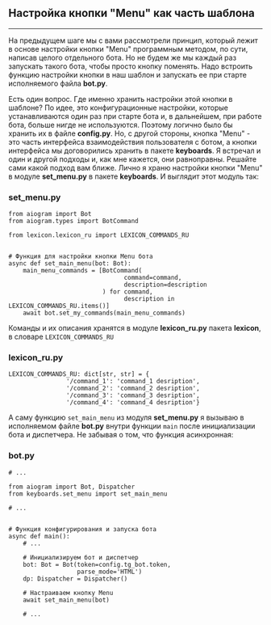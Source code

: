 ## Настройка кнопки "Menu" как часть шаблона
-----------------------------------------

На предыдущем шаге мы с вами рассмотрели принцип, который лежит в основе настройки кнопки "Menu" программным методом, по сути, написав целого отдельного бота. Но не будем же мы каждый раз запускать такого бота, чтобы просто кнопку поменять. Надо встроить функцию настройки кнопки в наш шаблон и запускать ее при старте исполняемого файла **bot.py**.

Есть один вопрос. Где именно хранить настройки этой кнопки в шаблоне? По идее, это конфигурационные настройки, которые устанавливаются один раз при старте бота и, в дальнейшем, при работе бота, больше нигде не используются. Поэтому логично было бы хранить их в файле **config.py**. Но, с другой стороны, кнопка "Menu" - это часть интерфейса взаимодействия пользователя с ботом, а кнопки интерфейса мы договорились хранить в пакете **keyboards**. Я встречал и один и другой подходы и, как мне кажется, они равноправны. Решайте сами какой подход вам ближе. Лично я храню настройки кнопки "Menu" в модуле **set\_menu.py** в пакете **keyboards**. И выглядит этот модуль так:

### set\_menu.py

    from aiogram import Bot
    from aiogram.types import BotCommand
    
    from lexicon.lexicon_ru import LEXICON_COMMANDS_RU
    
    
    # Функция для настройки кнопки Menu бота
    async def set_main_menu(bot: Bot):
        main_menu_commands = [BotCommand(
                                    command=command,
                                    description=description
                              ) for command,
                                    description in LEXICON_COMMANDS_RU.items()]
        await bot.set_my_commands(main_menu_commands)

Команды и их описания хранятся в модуле **lexicon\_ru.py** пакета **lexicon**, в словаре `LEXICON_COMMANDS_RU`

### lexicon\_ru.py

    LEXICON_COMMANDS_RU: dict[str, str] = {
                    '/command_1': 'command_1 desription',
                    '/command_2': 'command_2 desription',
                    '/command_3': 'command_3 desription',
                    '/command_4': 'command_4 desription'}

А саму функцию `set_main_menu` из модуля **set\_menu.py** я вызываю в исполняемом файле **bot.py** внутри функции `main` после инициализации бота и диспетчера. Не забывая о том, что функция асинхронная:

### bot.py

    # ...
    
    from aiogram import Bot, Dispatcher
    from keyboards.set_menu import set_main_menu
    
    # ...
    
    
    # Функция конфигурирования и запуска бота
    async def main():
        # ...
    
        # Инициализируем бот и диспетчер
        bot: Bot = Bot(token=config.tg_bot.token,
                       parse_mode='HTML')
        dp: Dispatcher = Dispatcher()
    
        # Настраиваем кнопку Menu
        await set_main_menu(bot)
    
        # ...